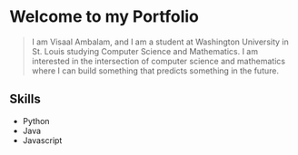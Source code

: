 # Welcome to my Portfolio
> I am Visaal Ambalam, and I am a student at Washington University in St. Louis studying Computer Science and Mathematics. I am interested in the intersection of computer science and mathematics where I can build something that predicts something in the future.


## Skills
* Python
* Java
* Javascript
